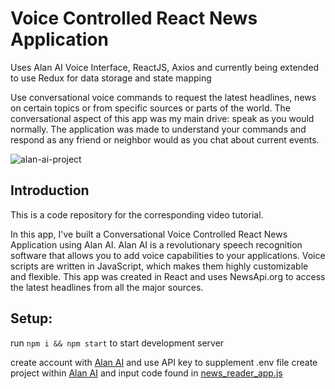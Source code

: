# Voice Controlled React News Application

Uses Alan AI Voice Interface, ReactJS, Axios and currently being extended to use Redux for data storage and state mapping

Use conversational voice commands to request the latest headlines, news on certain topics or from specific sources or parts of the world. The conversational aspect of this app was my main drive: speak as you would normally. The application was made to understand your commands and respond as any friend or neighbor would as you chat about current events.

![alan-ai-project](https://i.ibb.co/M1pvCgj/alan-ai-project.png")


## Introduction
This is a code repository for the corresponding video tutorial.

In this app, I've built a Conversational Voice Controlled React News Application using Alan AI. Alan AI is a revolutionary speech recognition software that allows you to add voice capabilities to your applications. Voice scripts are written in JavaScript, which makes them highly customizable and flexible. This app was created in React and uses NewsApi.org to access the latest headlines from all the major sources.

## Setup:

run `npm i && npm start` to start development server

create account with [Alan AI](https://alan.app/) and use API key to supplement .env file
create project within [Alan AI](https://alan.app/) and input code found in [news_reader_app.js](https://github.com/rosiefaulkner/voice-command-news-app/blob/master/src/news_reader_app.js)
